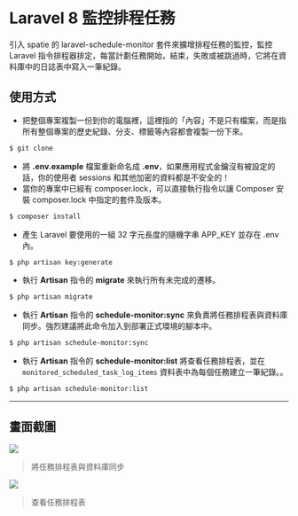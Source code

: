 # Laravel 8 監控排程任務

引入 spatie 的 laravel-schedule-monitor 套件來擴增排程任務的監控，監控 Laravel 指令排程器排定，每當計劃任務開始，結束，失敗或被跳過時，它將在資料庫中的日誌表中寫入一筆紀錄。

## 使用方式
- 把整個專案複製一份到你的電腦裡，這裡指的「內容」不是只有檔案，而是指所有整個專案的歷史紀錄、分支、標籤等內容都會複製一份下來。
```sh
$ git clone
```
- 將 __.env.example__ 檔案重新命名成 __.env__，如果應用程式金鑰沒有被設定的話，你的使用者 sessions 和其他加密的資料都是不安全的！
- 當你的專案中已經有 composer.lock，可以直接執行指令以讓 Composer 安裝 composer.lock 中指定的套件及版本。
```sh
$ composer install
```
- 產生 Laravel 要使用的一組 32 字元長度的隨機字串 APP_KEY 並存在 .env 內。
```sh
$ php artisan key:generate
```
- 執行 __Artisan__ 指令的 __migrate__ 來執行所有未完成的遷移。
```sh
$ php artisan migrate
```
- 執行 __Artisan__ 指令的 __schedule-monitor:sync__ 來負責將任務排程表與資料庫同步。強烈建議將此命令加入到部署正式環境的腳本中。
```sh
$ php artisan schedule-monitor:sync
```
- 執行 __Artisan__ 指令的 __schedule-monitor:list__ 將查看任務排程表，並在 `monitored_scheduled_task_log_items` 資料表中為每個任務建立一筆紀錄。。
```sh
$ php artisan schedule-monitor:list
```

----

## 畫面截圖
![](https://i.imgur.com/wxBgYmm.png)
> 將任務排程表與資料庫同步

![](https://i.imgur.com/jogVSUi.png)
> 查看任務排程表